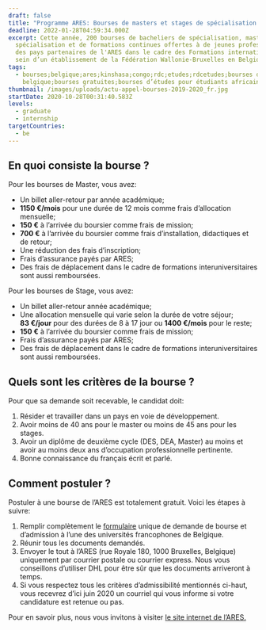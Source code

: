 ```yaml
---
draft: false
title: "Programme ARES: Bourses de masters et stages de spécialisation en Belgique"
deadline: 2022-01-28T04:59:34.000Z
excerpt: Cette année, 200 bourses de bacheliers de spécialisation, masters de
  spécialisation et de formations continues offertes à de jeunes professionnels
  des pays partenaires de l'ARES dans le cadre des Formations internationales au
  sein d’un établissement de la Fédération Wallonie-Bruxelles en Belgique.
tags:
  - bourses;belgique;ares;kinshasa;congo;rdc;etudes;rdcetudes;bourses d’études
    belgique;bourses gratuites;bourses d’études pour étudiants africains
thumbnail: /images/uploads/actu-appel-bourses-2019-2020_fr.jpg
startDate: 2020-10-28T00:31:40.583Z
levels:
  - graduate
  - internship
targetCountries:
  - be
---
```

## En quoi consiste la bourse ?

Pour les bourses de Master, vous avez:

* Un billet aller-retour par année académique;
* **1150 €/mois** pour une durée de 12 mois comme frais d’allocation mensuelle;
* **150 €** à l’arrivée du boursier comme frais de mission;
* **700 €** à l’arrivée du boursier comme frais d’installation, didactiques et de retour;
* Une réduction des frais d’inscription;
* Frais d’assurance payés par ARES;
* Des frais de déplacement dans le cadre de formations interuniversitaires sont aussi remboursées.

Pour les bourses de Stage, vous avez:

* Un billet aller-retour année académique;
* Une allocation mensuelle qui varie selon la durée de votre séjour; **83 €/jour** pour des durées de 8 à 17 jour ou **1400 €/mois** pour le reste;
* **150 €** à l’arrivée du boursier comme frais de mission;
* Frais d’assurance payés par ARES;
* Des frais de déplacement dans le cadre de formations interuniversitaires sont aussi remboursées.

## Quels sont les critères de la bourse ?

Pour que sa demande soit recevable, le candidat doit:

1. Résider et travailler dans un pays en voie de développement.
2. Avoir moins de 40 ans pour le master ou moins de 45 ans pour les stages.
3. Avoir un diplôme de deuxième cycle (DES, DEA, Master) au moins et avoir au
   moins deux ans d’occupation professionnelle pertinente.
4. Bonne connaissance du français écrit et parlé.

## Comment postuler ?

Postuler à une bourse de l’ARES est totalement gratuit. Voici les étapes à
suivre:

1. Remplir complètement le <a
   href="https://www.ares-ac.be/images/Bourses/CSI/ARES-Bourses-Formulaire-de-candidature-2020-2021.doc"
   target="_blank" rel="nofollow noopener">formulaire</a> unique de demande de
   bourse et d’admission à l’une des universités francophones de Belgique.
2. Réunir tous les documents demandés.
3. Envoyer le tout à l’ARES (rue Royale 180, 1000 Bruxelles, Belgique)
   uniquement par courrier postale ou courrier express. Nous vous conseillons
   d’utiliser DHL pour être sûr que les documents arriveront à temps.
4. Si vous respectez tous les critères d’admissibilité mentionnés ci-haut,
   vous recevrez d’ici juin 2020 un courriel qui vous informe si votre
   candidature est retenue ou pas.

Pour en savoir plus, nous vous invitons à visiter [le site internet de l’ARES.](https://www.ares-ac.be/fr/cooperation-au-developpement/bourses)